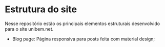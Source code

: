 # Estrutura do site
Nesse repositório estão os principais elementos estruturais desenvolvido para o site unibem.net.

- Blog page: Página responsiva para posts feita com material design;
